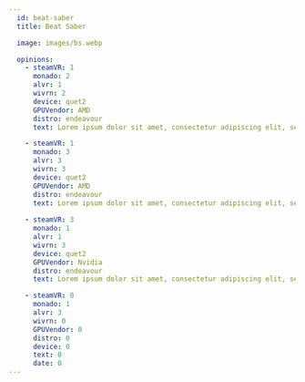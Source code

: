 ```yaml
---
  id: beat-saber
  title: Beat Saber

  image: images/bs.webp

  opinions:
    - steamVR: 1
      monado: 2
      alvr: 1
      wivrn: 2
      device: quet2
      GPUVendor: AMD
      distro: endeavour
      text: Lorem ipsum dolor sit amet, consectetur adipiscing elit, sed do eiusmod tempor incididunt ut labore et dolore magna aliqua. Ut enim ad minim veniam, quis nostrud exercitation ullamco laboris nisi ut aliquip ex ea commodo consequat. Duis aute irure dolor in reprehenderit in voluptate velit esse cillum dolore eu fugiat nulla pariatur. Excepteur sint occaecat cupidatat non proident, sunt in culpa qui officia deserunt mollit anim id est laborum.

    - steamVR: 1
      monado: 3
      alvr: 3
      wivrn: 3
      device: quet2
      GPUVendor: AMD
      distro: endeavour      
      text: Lorem ipsum dolor sit amet, consectetur adipiscing elit, sed do eiusmod tempor incididunt ut labore et dolore magna aliqua. Ut enim ad minim veniam, quis nostrud exercitation ullamco laboris nisi ut aliquip ex ea commodo consequat. Duis aute irure dolor in reprehenderit in voluptate velit esse cillum dolore eu fugiat nulla pariatur. Excepteur sint occaecat cupidatat non proident, sunt in culpa qui officia deserunt mollit anim id est laborum.
    
    - steamVR: 3
      monado: 1
      alvr: 1
      wivrn: 3
      device: quet2
      GPUVendor: Nvidia
      distro: endeavour      
      text: Lorem ipsum dolor sit amet, consectetur adipiscing elit, sed do eiusmod tempor incididunt ut labore et dolore magna aliqua. Ut enim ad minim veniam, quis nostrud exercitation ullamco laboris nisi ut aliquip ex ea commodo consequat. Duis aute irure dolor in reprehenderit in voluptate velit esse cillum dolore eu fugiat nulla pariatur. Excepteur sint occaecat cupidatat non proident, sunt in culpa qui officia deserunt mollit anim id est laborum.          

    - steamVR: 0
      monado: 1
      alvr: 3
      wivrn: 0
      GPUVendor: 0
      distro: 0
      device: 0
      text: 0
      date: 0
---
```

